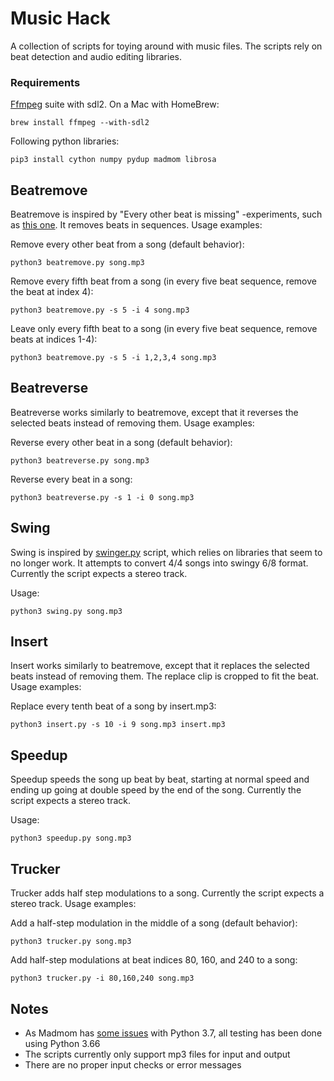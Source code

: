 # Music Hack
A collection of scripts for toying around with music files. The scripts rely on beat detection and audio editing libraries.

### Requirements
[Ffmpeg](https://www.ffmpeg.org) suite with sdl2. On a Mac with HomeBrew:

    brew install ffmpeg --with-sdl2

Following python libraries:

    pip3 install cython numpy pydup madmom librosa

## Beatremove

Beatremove is inspired by "Every other beat is missing" -experiments, such as [this one](https://youtu.be/jws73OMT6a8). It removes beats in sequences. Usage examples:

Remove every other beat from a song (default behavior):

    python3 beatremove.py song.mp3

Remove every fifth beat from a song (in every five beat sequence, remove the beat at index 4):

    python3 beatremove.py -s 5 -i 4 song.mp3

Leave only every fifth beat to a song (in every five beat sequence, remove beats at indices 1-4):

    python3 beatremove.py -s 5 -i 1,2,3,4 song.mp3

## Beatreverse

Beatreverse works similarly to beatremove, except that it reverses the selected beats instead of removing them. Usage examples:

Reverse every other beat in a song (default behavior):

    python3 beatreverse.py song.mp3

Reverse every beat in a song:

    python3 beatreverse.py -s 1 -i 0 song.mp3

## Swing

Swing is inspired by [swinger.py](https://github.com/echonest/remix/blob/master/tutorial/swinger/swinger.py) script, which relies on libraries that seem to no longer work. It attempts to convert 4/4 songs into swingy 6/8 format. Currently the script expects a stereo track.

Usage:

    python3 swing.py song.mp3

## Insert

Insert works similarly to beatremove, except that it replaces the selected beats instead of removing them. The replace clip is cropped to fit the beat. Usage examples:

Replace every tenth beat of a song by insert.mp3:

    python3 insert.py -s 10 -i 9 song.mp3 insert.mp3

## Speedup

Speedup speeds the song up beat by beat, starting at normal speed and ending up going at double speed by the end of the song. Currently the script expects a stereo track.

Usage:

    python3 speedup.py song.mp3
    
## Trucker

Trucker adds half step modulations to a song. Currently the script expects a stereo track. Usage examples:

Add a half-step modulation in the middle of a song (default behavior):

    python3 trucker.py song.mp3

Add half-step modulations at beat indices 80, 160, and 240 to a song:

	python3 trucker.py -i 80,160,240 song.mp3

## Notes
- As Madmom has [some issues](https://github.com/CPJKU/madmom/issues/373) with Python 3.7, all testing has been done using Python 3.66
- The scripts currently only support mp3 files for input and output
- There are no proper input checks or error messages

